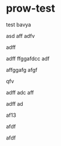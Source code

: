 # prow-test
test
bavya

asd
aff
adfv


adff

adff
ffggafdcc
adf

affggafg
afgf

qfv

adff
adc
aff

adff
ad

af13


afdf

afdf
